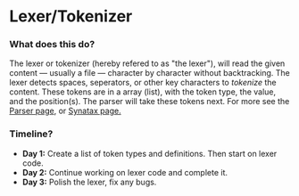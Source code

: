 # Lexer/Tokenizer

### What does this do?

The lexer or tokenizer (hereby refered to as "the lexer"), will read the given content
— usually a file —
character by character without backtracking.
The lexer detects spaces, seperators, or other key characters to *tokenize* the content.
These tokens are in a array (list), with the token type, the value, and the position(s).
The parser will take these tokens next.
For more see the [Parser page](http://auroracompiler.rtfd.io/en/latest/parser), or [Synatax page.](https://auroracompiler.rtfd.io/en/latest/syntax)

### Timeline?

* **Day 1:** Create a list of token types and definitions. Then start on lexer code.
* **Day 2:** Continue working on lexer code and complete it.
* **Day 3:** Polish the lexer, fix any bugs.
